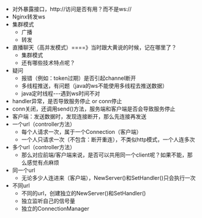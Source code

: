* 对外暴露接口，http://访问是否有用？而不是ws://
* Nginx转发ws
* 集群模式
  * 广播
  * 转发
* 直播聊天（高并发模式）====》当时跟大黄说的时候，记在哪里了？
  * 集群模式
  * 还有哪些技术特点呢？
* 疑问
  * 报错（例如：token过期）是否引起channel断开
  * 多线程推送，有问题（java的ws不能使用多线程去推送数据）
  * java定时线程---遇到ws时间不对
* handler异常，是否导致服务停止 or conn停止
* conn关闭，还调用send()方法，服务端和客户端是否会导致服务停止
* 客户端：发送数据时，发现连接断开，那么先连接再发送
* 一个url（controller方法）
  * 每个人请求一次，属于一个Connection（客户端）
  * 一个人只请求一次（不包含：断开重连），不类似http模式，一个人连多次
* 多个url（controller方法）
  * 那么对应前端/客户端来说，是否可以共用同一个client呢？如果不能，那么感觉有点麻烦
* 同一个url
  * 无论多少人连进来（客户端），NewServer()和SetHandler()只会执行一次
* 不同url
  * 不同的url，创建独立的NewServer()和SetHandler()
  * 独立监听自己的信号量
  * 独立的ConnectionManager